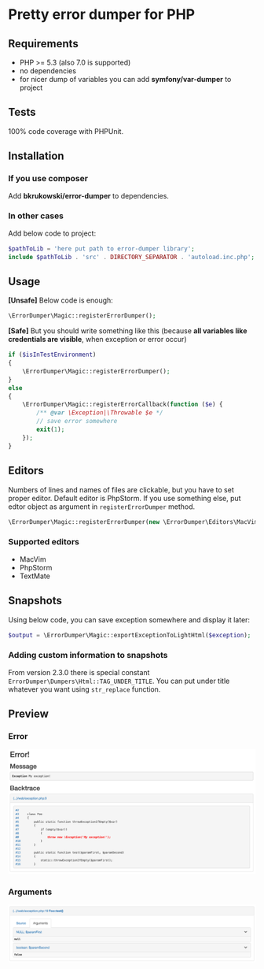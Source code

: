 # Pretty error dumper for PHP

## Requirements

* PHP >= 5.3 (also 7.0 is supported)
* no dependencies
* for nicer dump of variables you can add **symfony/var-dumper** to project

## Tests

100% code coverage with PHPUnit.

## Installation

### If you use composer

Add **bkrukowski/error-dumper** to dependencies.

### In other cases

Add below code to project:

```php
$pathToLib = 'here put path to error-dumper library';
include $pathToLib . 'src' . DIRECTORY_SEPARATOR . 'autoload.inc.php';
```

## Usage

**[Unsafe]** Below code is enough:

```php
\ErrorDumper\Magic::registerErrorDumper();
```

**[Safe]** But you should write something like this (because **all variables like credentials are visible**, when exception or error occur)

```php
if ($isInTestEnvironment)
{
    \ErrorDumper\Magic::registerErrorDumper();
}
else
{
    \ErrorDumper\Magic::registerErrorCallback(function ($e) {
        /** @var \Exception|\Throwable $e */
        // save error somewhere
        exit(1);
    });
}
```

## Editors

Numbers of lines and names of files are clickable, but you have to set proper editor. Default editor is PhpStorm. If you use something else, put edtor object as argument in `registerErrorDumper` method.

```php
\ErrorDumper\Magic::registerErrorDumper(new \ErrorDumper\Editors\MacVim());
```

### Supported editors

* MacVim
* PhpStorm
* TextMate

## Snapshots

Using below code, you can save exception somewhere and display it later:

```php
$output = \ErrorDumper\Magic::exportExceptionToLightHtml($exception);
```

### Adding custom information to snapshots

From version 2.3.0 there is special constant `ErrorDumper\Dumpers\Html::TAG_UNDER_TITLE`. You can put under title whatever you want using `str_replace` function.


## Preview

### Error

![Preview exception](resources/img/preview-exception.png)

### Arguments

![Preview arguments](resources/img/preview-arguments.png)
